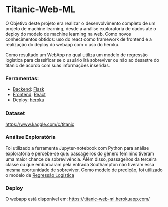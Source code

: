 # Titanic-Web-ML

O Objetivo deste projeto era realizar o desenvolvimento completo de um projeto de machine learning, desde a análise exploratoria de dados até o deploy do modelo de machine learning na web. Como novos conhecimentos obtidos: uso do react como framework de frontend e a realização do deploy do webapp com o uso do heroku. 

Como resultado um WebApp no qual utiliza um modelo de regressão logística para classificar se o usuário irá sobreviver ou não ao desastre do titanic de acordo com suas informações inseridas.



### Ferramentas: ###
* [Backend](https://github.com/viniCerutti/Titanic-Web-ML/tree/master/server): [Flask](https://flask.palletsprojects.com/en/1.1.x/) 
* [Frontend](https://github.com/viniCerutti/Titanic-Web-ML/tree/master/client): [React](https://reactjs.org/)
* Deploy: [heroku](https://www.heroku.com/)

### Dataset ###
https://www.kaggle.com/c/titanic
### Análise Exploratória ###
Foi utilizado a ferramenta Jupyter-notebook com Python para análise exploratória e percebe-se que: passageiros do gênero feminino tiveram uma maior chance de sobrevivência. Além disso, passageiros da terceira classe ou que embarcaram pela entrada Southampton não tiveram essa mesma oportunidade de sobreviver. Como modelo de predição, foi utilizado o modelo de [Regressão Logística](https://scikit-learn.org/stable/modules/generated/sklearn.linear_model.LogisticRegression.html#sklearn.linear_model.LogisticRegression)

### Deploy ###
O webapp está disponível em: https://titanic-web-ml.herokuapp.com/
